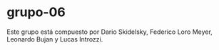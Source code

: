 # grupo-06

Este grupo está compuesto por Dario Skidelsky, Federico Loro Meyer, Leonardo Bujan y Lucas Introzzi.
